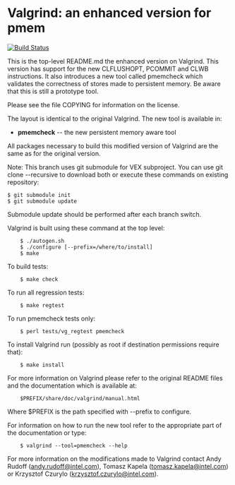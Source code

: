 Valgrind: an enhanced version for pmem
======================================

[![Build Status](https://travis-ci.org/pmem/valgrind.svg)](https://travis-ci.org/pmem/valgrind)

This is the top-level README.md the enhanced version on Valgrind.
This version has support for the new CLFLUSHOPT, PCOMMIT and CLWB
instructions. It also introduces a new tool called pmemcheck which
validates the correctness of stores made to persistent memory. Be aware
that this is still a prototype tool.

Please see the file COPYING for information on the license.

The layout is identical to the original Valgrind.
The new tool is available in:

* **pmemcheck** -- the new persistent memory aware tool

All packages necessary to build this modified version of Valgrind are
the same as for the original version.

Note: This branch uses git submodule for VEX subproject. You can use git
clone --recursive to download both or execute these commands on existing repository:
```
$ git submodule init
$ git submodule update
```
Submodule update should be performed after each branch switch.

Valgrind is built using these command at the top level:
```
	$ ./autogen.sh
	$ ./configure [--prefix=/where/to/install]
	$ make
```

To build tests:
```
	$ make check
```

To run all regression tests:
```
	$ make regtest
```

To run pmemcheck tests only:
```
	$ perl tests/vg_regtest pmemcheck
```

To install Valgrind run (possibly as root if destination permissions
require that):
```
	$ make install
```

For more information on Valgrind please refer to the original README
files and the documentation which is available at:
```
	$PREFIX/share/doc/valgrind/manual.html
```
Where $PREFIX is the path specified with --prefix to configure.

For information on how to run the new tool refer to the appropriate
part of the documentation or type:
```
	$ valgrind --tool=pmemcheck --help
```

For more information on the modifications made to Valgrind
contact Andy Rudoff (andy.rudoff@intel.com),
Tomasz Kapela (tomasz.kapela@intel.com) or
Krzysztof Czurylo (krzysztof.czurylo@intel.com).
